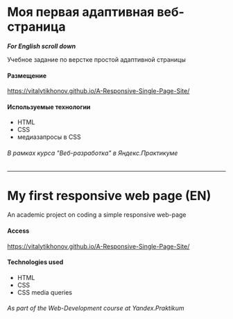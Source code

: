# Моя первая адаптивная веб-страница
***For English scroll down***

Учебное задание по верстке простой адаптивной страницы
#### Размещение
https://vitalytikhonov.github.io/A-Responsive-Single-Page-Site/
#### Используемые технологии
- HTML
- CSS
- медиазапросы в CSS
###### В рамках курса "Веб-разработка" в Яндекс.Практикуме
***
# My first responsive web page (EN)
An academic project on coding a simple responsive web-page
#### Access
https://vitalytikhonov.github.io/A-Responsive-Single-Page-Site/
#### Technologies used
- HTML
- CSS
- CSS media queries
###### As part of the Web-Development course at Yandex.Praktikum
